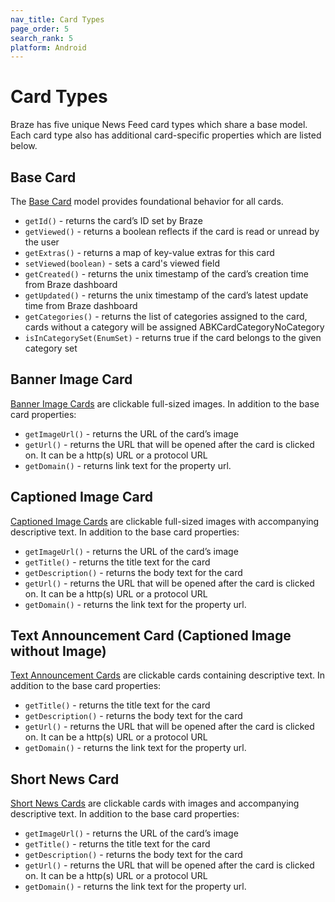 ```yaml
---
nav_title: Card Types
page_order: 5
search_rank: 5
platform: Android
---
```


# Card Types
Braze has five unique News Feed card types which share a base model. Each card type also has additional card-specific properties which are listed below.

## Base Card

The [Base Card][29] model provides foundational behavior for all cards.  

- `getId()` - returns the card’s ID set by Braze
- `getViewed()` - returns a boolean reflects if the card is read or unread by the user
- `getExtras()` - returns a map of key-value extras for this card
- `setViewed(boolean)` - sets a card's viewed field
- `getCreated()` - returns the unix timestamp of the card’s creation time from Braze dashboard
- `getUpdated()` - returns the unix timestamp of the card’s latest update time from Braze dashboard
- `getCategories()` - returns the list of categories assigned to the card, cards without a category will be assigned ABKCardCategoryNoCategory
- `isInCategorySet(EnumSet)` - returns true if the card belongs to the given category set

## Banner Image Card
[Banner Image Cards][30] are clickable full-sized images. In addition to the base card properties:

- `getImageUrl()` - returns the URL of the card’s image
- `getUrl()` - returns the URL that will be opened after the card is clicked on. It can be a http(s) URL or a protocol URL
- `getDomain()` - returns link text for the property url.

## Captioned Image Card
[Captioned Image Cards][31] are clickable full-sized images with accompanying descriptive text. In addition to the base card properties:

- `getImageUrl()` - returns the URL of the card’s image
- `getTitle()` - returns the title text for the card
- `getDescription()` - returns the body text for the card
- `getUrl()` - returns the URL that will be opened after the card is clicked on. It can be a http(s) URL or a protocol URL
- `getDomain()` - returns the link text for the property url.

## Text Announcement Card (Captioned Image without Image)
[Text Announcement Cards][32] are clickable cards containing descriptive text. In addition to the base card properties:

- `getTitle()` - returns the title text for the card
- `getDescription()` - returns the body text for the card
- `getUrl()` - returns the URL that will be opened after the card is clicked on. It can be a http(s) URL or a protocol URL
- `getDomain()` - returns the link text for the property url.

## Short News Card
[Short News Cards][33] are clickable cards with images and accompanying descriptive text.  In addition to the base card properties:

- `getImageUrl()` - returns the URL of the card’s image
- `getTitle()` - returns the title text for the card
- `getDescription()` - returns the body text for the card
- `getUrl()` - returns the URL that will be opened after the card is clicked on. It can be a http(s) URL or a protocol URL
- `getDomain()` - returns the link text for the property url.

[29]: https://appboy.github.io/appboy-android-sdk/javadocs/com/appboy/models/cards/Card.html
[30]: https://appboy.github.io/appboy-android-sdk/javadocs/com/appboy/models/cards/BannerImageCard.html
[31]: https://appboy.github.io/appboy-android-sdk/javadocs/com/appboy/models/cards/CaptionedImageCard.html
[32]: https://appboy.github.io/appboy-android-sdk/javadocs/com/appboy/models/cards/TextAnnouncementCard.html
[33]: https://appboy.github.io/appboy-android-sdk/javadocs/com/appboy/models/cards/ShortNewsCard.html
